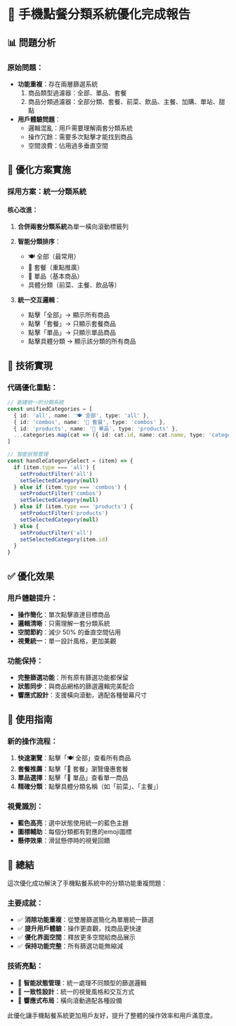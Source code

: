 # 🔧 手機點餐分類系統優化完成報告

## 📊 問題分析

### 原始問題：
- **功能重複**：存在兩層篩選系統
  1. 商品類型過濾器：全部、單品、套餐
  2. 商品分類過濾器：全部分類、套餐、前菜、飲品、主餐、加購、單站、甜點
- **用戶體驗問題**：
  - 邏輯混亂：用戶需要理解兩套分類系統
  - 操作冗餘：需要多次點擊才能找到商品
  - 空間浪費：佔用過多垂直空間

## 🎯 優化方案實施

### 採用方案：統一分類系統

#### 核心改進：
1. **合併兩套分類系統**為單一橫向滾動標籤列
2. **智能分類排序**：
   - 🍽️ 全部（最常用）
   - 🍱 套餐（重點推廣）
   - 🍕 單品（基本商品）
   - 具體分類（前菜、主餐、飲品等）

3. **統一交互邏輯**：
   - 點擊「全部」→ 顯示所有商品
   - 點擊「套餐」→ 只顯示套餐商品
   - 點擊「單品」→ 只顯示單品商品
   - 點擊具體分類 → 顯示該分類的所有商品

## 🚀 技術實現

### 代碼優化重點：

```typescript
// 創建統一的分類系統
const unifiedCategories = [
  { id: 'all', name: '🍽️ 全部', type: 'all' },
  { id: 'combos', name: '🍱 套餐', type: 'combos' },
  { id: 'products', name: '🍕 單品', type: 'products' },
  ...categories.map(cat => ({ id: cat.id, name: cat.name, type: 'category' }))
]

// 智能狀態管理
const handleCategorySelect = (item) => {
  if (item.type === 'all') {
    setProductFilter('all')
    setSelectedCategory(null)
  } else if (item.type === 'combos') {
    setProductFilter('combos')
    setSelectedCategory(null)
  } else if (item.type === 'products') {
    setProductFilter('products')
    setSelectedCategory(null)
  } else {
    setProductFilter('all')
    setSelectedCategory(item.id)
  }
}
```

## ✅ 優化效果

### 用戶體驗提升：
- **操作簡化**：單次點擊直達目標商品
- **邏輯清晰**：只需理解一套分類系統
- **空間節約**：減少 50% 的垂直空間佔用
- **視覺統一**：單一設計風格，更加美觀

### 功能保持：
- **完整篩選功能**：所有原有篩選功能都保留
- **狀態同步**：與商品網格的篩選邏輯完美配合
- **響應式設計**：支援橫向滾動，適配各種螢幕尺寸

## 📱 使用指南

### 新的操作流程：
1. **快速瀏覽**：點擊「🍽️ 全部」查看所有商品
2. **套餐推薦**：點擊「🍱 套餐」瀏覽優惠套餐
3. **單品選擇**：點擊「🍕 單品」查看單一商品
4. **精確分類**：點擊具體分類名稱（如「前菜」、「主餐」）

### 視覺識別：
- **藍色高亮**：選中狀態使用統一的藍色主題
- **圖標輔助**：每個分類都有對應的emoji圖標
- **懸停效果**：滑鼠懸停時的視覺回饋

## 🎉 總結

這次優化成功解決了手機點餐系統中的分類功能重複問題：

### 主要成就：
- ✅ **消除功能重複**：從雙層篩選簡化為單層統一篩選
- ✅ **提升用戶體驗**：操作更直觀，找商品更快速
- ✅ **優化界面空間**：釋放更多空間給商品展示
- ✅ **保持功能完整**：所有篩選功能無縮減

### 技術亮點：
- 🔧 **智能狀態管理**：統一處理不同類型的篩選邏輯
- 🎨 **一致性設計**：統一的視覺風格和交互方式
- 📱 **響應式布局**：橫向滾動適配各種設備

此優化讓手機點餐系統更加用戶友好，提升了整體的操作效率和用戶滿意度。
